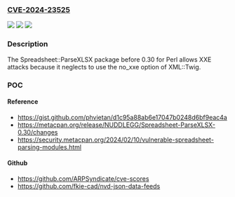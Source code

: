### [CVE-2024-23525](https://cve.mitre.org/cgi-bin/cvename.cgi?name=CVE-2024-23525)
![](https://img.shields.io/static/v1?label=Product&message=n%2Fa&color=blue)
![](https://img.shields.io/static/v1?label=Version&message=n%2Fa&color=blue)
![](https://img.shields.io/static/v1?label=Vulnerability&message=n%2Fa&color=brighgreen)

### Description

The Spreadsheet::ParseXLSX package before 0.30 for Perl allows XXE attacks because it neglects to use the no_xxe option of XML::Twig.

### POC

#### Reference
- https://gist.github.com/phvietan/d1c95a88ab6e17047b0248d6bf9eac4a
- https://metacpan.org/release/NUDDLEGG/Spreadsheet-ParseXLSX-0.30/changes
- https://security.metacpan.org/2024/02/10/vulnerable-spreadsheet-parsing-modules.html

#### Github
- https://github.com/ARPSyndicate/cve-scores
- https://github.com/fkie-cad/nvd-json-data-feeds

